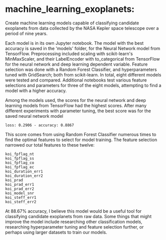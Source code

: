 # machine_learning_exoplanets:
Create machine learning models capable of classifying candidate exoplanets from data collected by the NASA Kepler space telescope over a period of nine years.

Each model is in its own Jupyter notebook.  The model with the best accuracy is saved in the 'models' folder, for the Neural Network model from TensorFlow.  Preprocessing included scaling with scikit-learn's MinMaxScaler, and their LabelEncoder with to_categorical from TensorFlow for the neural network and deep learning dependent variable.  Feature selection was done with a Random Forest Classifier, and hyperparameters tuned with GridSearch; both from scikit-learn.  In total, eight different models were tested and compared.  Additional notebooks test various feature selections and parameters for three of the eight models, attempting to find a model with a higher accuracy.

Among the models used, the scores for the neural network and deep learning models from TensorFlow had the highest scores.  After many different experiments with parameter tuning, the best score was for the saved neural network model

    loss: 0.2906 - accuracy: 0.8867

This score comes from using Random Forest Classifier numerous times to find the optimal features to select for model training.  The feature selection narrowed our total features to these twelve: 

    koi_fpflag_nt
    koi_fpflag_ss
    koi_fpflag_co
    koi_fpflag_ec
    koi_duration_err1
    koi_duration_err2
    koi_prad
    koi_prad_err1
    koi_prad_err2
    koi_model_snr
    koi_steff_err1
    koi_steff_err2

At 88.67% accuracy, I believe this model would be a useful tool for classifying candidate exoplanets from raw data.  Some things that might improve the model include researching other classification models, researching hyperparameter tuning and feature selection further, or perhaps using larger datasets to train our models.